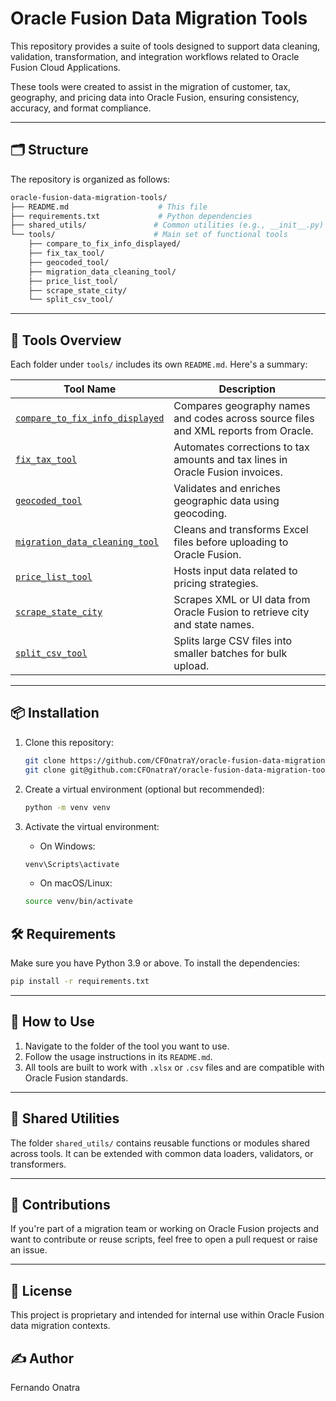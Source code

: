 # Oracle Fusion Data Migration Tools

This repository provides a suite of tools designed to support data cleaning, validation, transformation, and integration workflows related to Oracle Fusion Cloud Applications.

These tools were created to assist in the migration of customer, tax, geography, and pricing data into Oracle Fusion, ensuring consistency, accuracy, and format compliance.

---

## 🗂️ Structure

The repository is organized as follows:

```bash
oracle-fusion-data-migration-tools/
├── README.md                    # This file
├── requirements.txt             # Python dependencies
├── shared_utils/               # Common utilities (e.g., __init__.py)
└── tools/                      # Main set of functional tools
    ├── compare_to_fix_info_displayed/
    ├── fix_tax_tool/
    ├── geocoded_tool/
    ├── migration_data_cleaning_tool/
    ├── price_list_tool/
    ├── scrape_state_city/
    └── split_csv_tool/
```

---

## 🔧 Tools Overview

Each folder under `tools/` includes its own `README.md`. Here's a summary:

| Tool Name | Description |
|-----------|-------------|
| [`compare_to_fix_info_displayed`](tools/compare_to_fix_info_displayed/) | Compares geography names and codes across source files and XML reports from Oracle. |
| [`fix_tax_tool`](tools/fix_tax_tool/) | Automates corrections to tax amounts and tax lines in Oracle Fusion invoices. |
| [`geocoded_tool`](tools/geocoded_tool/) | Validates and enriches geographic data using geocoding. |
| [`migration_data_cleaning_tool`](tools/migration_data_cleaning_tool/) | Cleans and transforms Excel files before uploading to Oracle Fusion. |
| [`price_list_tool`](tools/price_list_tool/) | Hosts input data related to pricing strategies. |
| [`scrape_state_city`](tools/scrape_state_city/) | Scrapes XML or UI data from Oracle Fusion to retrieve city and state names. |
| [`split_csv_tool`](tools/split_csv_tool/) | Splits large CSV files into smaller batches for bulk upload. |

---

## 📦 Installation

1. Clone this repository:
	```bash
	git clone https://github.com/CFOnatraY/oracle-fusion-data-migration-tools.git
    git clone git@github.com:CFOnatraY/oracle-fusion-data-migration-tools.git
	```

2. Create a virtual environment (optional but recommended):
	```bash
	python -m venv venv
	```

3. Activate the virtual environment:
	- On Windows:
	```bash
	venv\Scripts\activate
	```
	- On macOS/Linux:
	```bash
	source venv/bin/activate
	```

## 🛠️ Requirements

Make sure you have Python 3.9 or above. To install the dependencies:

```bash
pip install -r requirements.txt
```

---

## 🧪 How to Use

1. Navigate to the folder of the tool you want to use.
2. Follow the usage instructions in its `README.md`.
3. All tools are built to work with `.xlsx` or `.csv` files and are compatible with Oracle Fusion standards.

---

## 📂 Shared Utilities

The folder `shared_utils/` contains reusable functions or modules shared across tools. It can be extended with common data loaders, validators, or transformers.

---

## 🤝 Contributions

If you're part of a migration team or working on Oracle Fusion projects and want to contribute or reuse scripts, feel free to open a pull request or raise an issue.

---

## 📄 License

This project is proprietary and intended for internal use within Oracle Fusion data migration contexts.

## ✍️ Author

Fernando Onatra